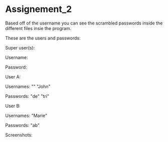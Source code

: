 # Assignement_2
Based off of the username you can see the scrambled passwords inside the different files insie the program. 

These are the users and passwords: 

Super user(s):

Username:

Password:

User A:

Usernames:
""
"John"

Passwords:
"de"
"tri"

User B:

Usernames:
"Marie"

Passwords:
"ab"

Screenshots:




